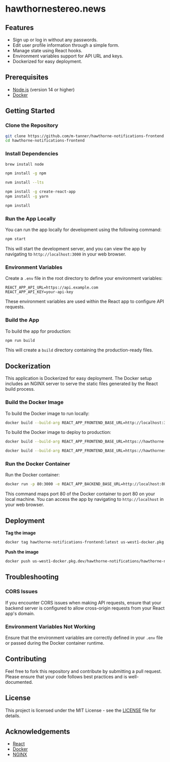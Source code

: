 # hawthornestereo.news

## Features

- Sign up or log in without any passwords.
- Edit user profile information through a simple form.
- Manage state using React hooks.
- Environment variables support for API URL and keys.
- Dockerized for easy deployment.

## Prerequisites

- [Node.js](https://nodejs.org/) (version 14 or higher)
- [Docker](https://www.docker.com/get-started)

## Getting Started

### Clone the Repository

```bash
git clone https://github.com/m-tanner/hawthorne-notifications-frontend.git
cd hawthorne-notifications-frontend
```

### Install Dependencies

```bash
brew install node
```

```bash
npm install -g npm
```

```bash
nvm install --lts
```

```bash
npm install -g create-react-app
npm install -g yarn
```

```bash
npm install
```

### Run the App Locally

You can run the app locally for development using the following command:

```bash
npm start
```

This will start the development server, and you can view the app by navigating to `http://localhost:3000` in your web
browser.

### Environment Variables

Create a `.env` file in the root directory to define your environment variables:

```plaintext
REACT_APP_API_URL=https://api.example.com
REACT_APP_API_KEY=your-api-key
```

These environment variables are used within the React app to configure API requests.

### Build the App

To build the app for production:

```bash
npm run build
```

This will create a `build` directory containing the production-ready files.

## Dockerization

This application is Dockerized for easy deployment. The Docker setup includes an NGINX server to serve the static files
generated by the React build process.

### Build the Docker Image

To build the Docker image to run locally:

```bash
docker build --build-arg REACT_APP_FRONTEND_BASE_URL=http://localhost:3000 --platform linux/amd64 -t hawthorne-notifications-frontend:latest .
```

To build the Docker image to deploy to production:

```bash
docker build --build-arg REACT_APP_FRONTEND_BASE_URL=https://hawthorne-notifications-frontend-sdo7vkuv7q-uw.a.run.app --platform linux/amd64 -t hawthorne-notifications-frontend:latest .
```

```bash
docker build --build-arg REACT_APP_FRONTEND_BASE_URL=https://hawthornestereo.news --platform linux/amd64 -t hawthorne-notifications-frontend:latest .
```

### Run the Docker Container

Run the Docker container:

```bash
docker run -p 80:3000 -e REACT_APP_BACKEND_BASE_URL=http://localhost:8080 hawthorne-notifications-frontend
```

This command maps port 80 of the Docker container to port 80 on your local machine. You can access the app by navigating
to `http://localhost` in your web browser.

## Deployment

**Tag the image**

```bash
docker tag hawthorne-notifications-frontend:latest us-west1-docker.pkg.dev/hawthorne-notifications/hawthorne-notifications-repo/hawthorne-notifications-frontend:latest
```

**Push the image**

```bash
docker push us-west1-docker.pkg.dev/hawthorne-notifications/hawthorne-notifications-repo/hawthorne-notifications-frontend:latest
```

## Troubleshooting

### CORS Issues

If you encounter CORS issues when making API requests, ensure that your backend server is configured to allow
cross-origin requests from your React app's domain.

### Environment Variables Not Working

Ensure that the environment variables are correctly defined in your `.env` file or passed during the Docker container
runtime.

## Contributing

Feel free to fork this repository and contribute by submitting a pull request. Please ensure that your code follows best
practices and is well-documented.

## License

This project is licensed under the MIT License - see the [LICENSE](LICENSE) file for details.

## Acknowledgements

- [React](https://reactjs.org/)
- [Docker](https://www.docker.com/)
- [NGINX](https://www.nginx.com/)
